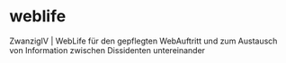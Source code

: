 # weblife
ZwanzigIV | WebLife für den gepflegten WebAuftritt und zum Austausch von Information zwischen Dissidenten untereinander
